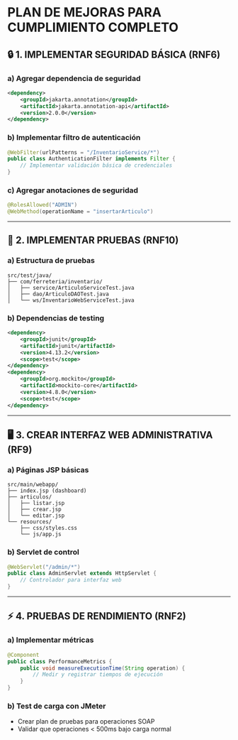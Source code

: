 # PLAN DE MEJORAS PARA CUMPLIMIENTO COMPLETO

## 🔒 1. IMPLEMENTAR SEGURIDAD BÁSICA (RNF6)
### a) Agregar dependencia de seguridad
```xml
<dependency>
    <groupId>jakarta.annotation</groupId>
    <artifactId>jakarta.annotation-api</artifactId>
    <version>2.0.0</version>
</dependency>
```

### b) Implementar filtro de autenticación
```java
@WebFilter(urlPatterns = "/InventarioService/*")
public class AuthenticationFilter implements Filter {
    // Implementar validación básica de credenciales
}
```

### c) Agregar anotaciones de seguridad
```java
@RolesAllowed("ADMIN")
@WebMethod(operationName = "insertarArticulo")
```

---

## 🧪 2. IMPLEMENTAR PRUEBAS (RNF10)
### a) Estructura de pruebas
```
src/test/java/
├── com/ferreteria/inventario/
│   ├── service/ArticuloServiceTest.java
│   ├── dao/ArticuloDAOTest.java
│   └── ws/InventarioWebServiceTest.java
```

### b) Dependencias de testing
```xml
<dependency>
    <groupId>junit</groupId>
    <artifactId>junit</artifactId>
    <version>4.13.2</version>
    <scope>test</scope>
</dependency>
<dependency>
    <groupId>org.mockito</groupId>
    <artifactId>mockito-core</artifactId>
    <version>4.8.0</version>
    <scope>test</scope>
</dependency>
```

---

## 🖥️ 3. CREAR INTERFAZ WEB ADMINISTRATIVA (RF9)
### a) Páginas JSP básicas
```
src/main/webapp/
├── index.jsp (dashboard)
├── articulos/
│   ├── listar.jsp
│   ├── crear.jsp
│   └── editar.jsp
└── resources/
    ├── css/styles.css
    └── js/app.js
```

### b) Servlet de control
```java
@WebServlet("/admin/*")
public class AdminServlet extends HttpServlet {
    // Controlador para interfaz web
}
```

---

## ⚡ 4. PRUEBAS DE RENDIMIENTO (RNF2)
### a) Implementar métricas
```java
@Component
public class PerformanceMetrics {
    public void measureExecutionTime(String operation) {
        // Medir y registrar tiempos de ejecución
    }
}
```

### b) Test de carga con JMeter
- Crear plan de pruebas para operaciones SOAP
- Validar que operaciones < 500ms bajo carga normal
